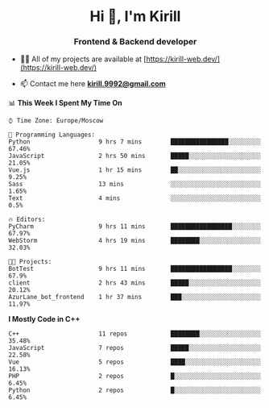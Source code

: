 <h1 align="center">Hi 👋, I'm Kirill</h1>
<h3 align="center">Frontend & Backend developer</h3>

- 👨‍💻 All of my projects are available at [https://kirill-web.dev/](https://kirill-web.dev/)

- 📫 Contact me here **kirill.9992@gmail.com**











<!--START_SECTION:waka-->
📊 **This Week I Spent My Time On** 

```text
⌚︎ Time Zone: Europe/Moscow

💬 Programming Languages: 
Python                   9 hrs 7 mins        ████████████████░░░░░░░░░   67.46% 
JavaScript               2 hrs 50 mins       █████░░░░░░░░░░░░░░░░░░░░   21.05% 
Vue.js                   1 hr 15 mins        ██░░░░░░░░░░░░░░░░░░░░░░░   9.25% 
Sass                     13 mins             ░░░░░░░░░░░░░░░░░░░░░░░░░   1.65% 
Text                     4 mins              ░░░░░░░░░░░░░░░░░░░░░░░░░   0.5%

🔥 Editors: 
PyCharm                  9 hrs 11 mins       █████████████████░░░░░░░░   67.97% 
WebStorm                 4 hrs 19 mins       ████████░░░░░░░░░░░░░░░░░   32.03%

🐱‍💻 Projects: 
BotTest                  9 hrs 11 mins       █████████████████░░░░░░░░   67.9% 
client                   2 hrs 43 mins       █████░░░░░░░░░░░░░░░░░░░░   20.12% 
AzurLane_bot_frontend    1 hr 37 mins        ███░░░░░░░░░░░░░░░░░░░░░░   11.97%

```

**I Mostly Code in C++** 

```text
C++                      11 repos            ████████░░░░░░░░░░░░░░░░░   35.48% 
JavaScript               7 repos             █████░░░░░░░░░░░░░░░░░░░░   22.58% 
Vue                      5 repos             ████░░░░░░░░░░░░░░░░░░░░░   16.13% 
PHP                      2 repos             █░░░░░░░░░░░░░░░░░░░░░░░░   6.45% 
Python                   2 repos             █░░░░░░░░░░░░░░░░░░░░░░░░   6.45%

```



<!--END_SECTION:waka-->

